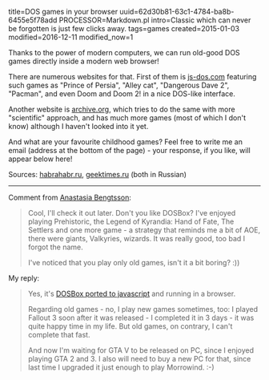 title=DOS games in your browser
uuid=62d30b81-63c1-4784-ba8b-6455e5f78add
PROCESSOR=Markdown.pl
intro=Classic which can never be forgotten is just few clicks away.
tags=games
created=2015-01-03
modified=2016-12-11
modified_now=1


Thanks to the power of modern computers, we can run old-good DOS games directly inside a modern web browser!

There are numerous websites for that.
First of them is [js-dos.com][] featuring such games as
"Prince of Persia",
"Alley cat",
"Dangerous Dave 2",
"Pacman",
and even Doom and Doom 2!
in a nice DOS-like interface.

Another website is [archive.org][], which tries to do the same with more "scientific" approach, and has much more games (most of which I don't know) although I haven't looked into it yet.

And what are your favourite childhood games?
Feel free to write me an email (address at the bottom of the page) - your response, if you like, will appear below here!

Sources: [habrahabr.ru][], [geektimes.ru][] (both in Russian)

[js-dos.com]: http://js-dos.com/
[archive.org]: https://archive.org/details/softwarelibrary_msdos_games/v2

[habrahabr.ru]: http://habrahabr.ru/post/247049/
[geektimes.ru]: http://geektimes.ru/post/243887/


<hr id="comments">

Comment from [Anastasia Bengtsson](http://anastasia.bengtssons.info):
> Cool, I'll check it out later. Don't you like DOSBox? I've enjoyed playing
Prehistoric, the Legend of Kyrandia: Hand of Fate, The Settlers and one more game - a strategy that reminds me a bit of AOE, there were giants, Valkyries, wizards. It was really good, too bad I forgot the name.
> 
> I've noticed that you play only old games, isn't it a bit boring? :))

My reply:
> Yes, it's [DOSBox ported to javascript](https://github.com/dreamlayers/em-dosbox/) and running in a browser.
> 
> Regarding old games - no, I play new games sometimes, too: I played Fallout 3 soon after it was released - I completed it in 3 days - it was quite happy time in my life.
> But old games, on contrary, I can't complete that fast.
> 
> And now I'm waiting for GTA V to be released on PC, since I enjoyed playing GTA 2 and 3.
> I also will need to buy a new PC for that, since last time I upgraded it just enough to play Morrowind. :-)
